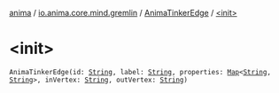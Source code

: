 [anima](../../index.md) / [io.anima.core.mind.gremlin](../index.md) / [AnimaTinkerEdge](index.md) / [&lt;init&gt;](./-init-.md)

# &lt;init&gt;

`AnimaTinkerEdge(id: `[`String`](https://kotlinlang.org/api/latest/jvm/stdlib/kotlin/-string/index.html)`, label: `[`String`](https://kotlinlang.org/api/latest/jvm/stdlib/kotlin/-string/index.html)`, properties: `[`Map`](https://kotlinlang.org/api/latest/jvm/stdlib/kotlin.collections/-map/index.html)`<`[`String`](https://kotlinlang.org/api/latest/jvm/stdlib/kotlin/-string/index.html)`, `[`String`](https://kotlinlang.org/api/latest/jvm/stdlib/kotlin/-string/index.html)`>, inVertex: `[`String`](https://kotlinlang.org/api/latest/jvm/stdlib/kotlin/-string/index.html)`, outVertex: `[`String`](https://kotlinlang.org/api/latest/jvm/stdlib/kotlin/-string/index.html)`)`